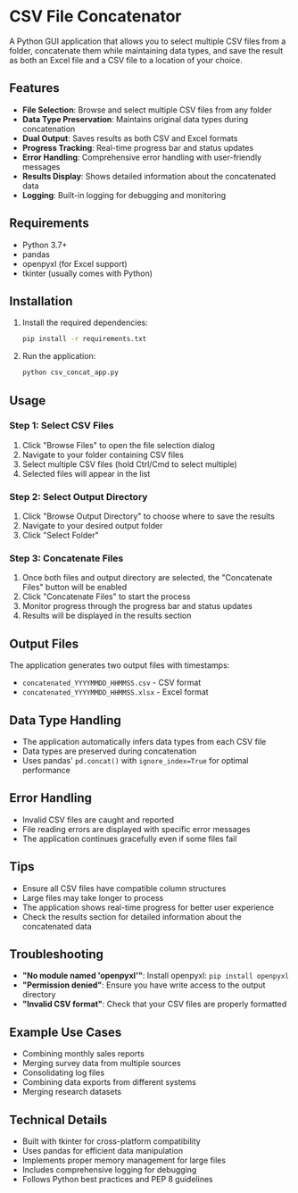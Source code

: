 # CSV File Concatenator

A Python GUI application that allows you to select multiple CSV files from a folder, concatenate them while maintaining data types, and save the result as both an Excel file and a CSV file to a location of your choice.

## Features

- **File Selection**: Browse and select multiple CSV files from any folder
- **Data Type Preservation**: Maintains original data types during concatenation
- **Dual Output**: Saves results as both CSV and Excel formats
- **Progress Tracking**: Real-time progress bar and status updates
- **Error Handling**: Comprehensive error handling with user-friendly messages
- **Results Display**: Shows detailed information about the concatenated data
- **Logging**: Built-in logging for debugging and monitoring

## Requirements

- Python 3.7+
- pandas
- openpyxl (for Excel support)
- tkinter (usually comes with Python)

## Installation

1. Install the required dependencies:
   ```bash
   pip install -r requirements.txt
   ```

2. Run the application:
   ```bash
   python csv_concat_app.py
   ```

## Usage

### Step 1: Select CSV Files
1. Click "Browse Files" to open the file selection dialog
2. Navigate to your folder containing CSV files
3. Select multiple CSV files (hold Ctrl/Cmd to select multiple)
4. Selected files will appear in the list

### Step 2: Select Output Directory
1. Click "Browse Output Directory" to choose where to save the results
2. Navigate to your desired output folder
3. Click "Select Folder"

### Step 3: Concatenate Files
1. Once both files and output directory are selected, the "Concatenate Files" button will be enabled
2. Click "Concatenate Files" to start the process
3. Monitor progress through the progress bar and status updates
4. Results will be displayed in the results section

## Output Files

The application generates two output files with timestamps:
- `concatenated_YYYYMMDD_HHMMSS.csv` - CSV format
- `concatenated_YYYYMMDD_HHMMSS.xlsx` - Excel format

## Data Type Handling

- The application automatically infers data types from each CSV file
- Data types are preserved during concatenation
- Uses pandas' `pd.concat()` with `ignore_index=True` for optimal performance

## Error Handling

- Invalid CSV files are caught and reported
- File reading errors are displayed with specific error messages
- The application continues gracefully even if some files fail

## Tips

- Ensure all CSV files have compatible column structures
- Large files may take longer to process
- The application shows real-time progress for better user experience
- Check the results section for detailed information about the concatenated data

## Troubleshooting

- **"No module named 'openpyxl'"**: Install openpyxl: `pip install openpyxl`
- **"Permission denied"**: Ensure you have write access to the output directory
- **"Invalid CSV format"**: Check that your CSV files are properly formatted

## Example Use Cases

- Combining monthly sales reports
- Merging survey data from multiple sources
- Consolidating log files
- Combining data exports from different systems
- Merging research datasets

## Technical Details

- Built with tkinter for cross-platform compatibility
- Uses pandas for efficient data manipulation
- Implements proper memory management for large files
- Includes comprehensive logging for debugging
- Follows Python best practices and PEP 8 guidelines 